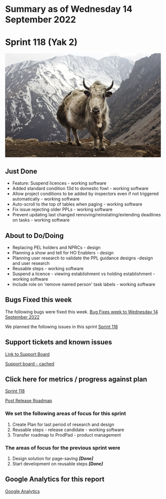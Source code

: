 # Summary as of Wednesday 14 September 2022 

# Sprint 118 (Yak 2)

![This is a yak](graphs/yak2022.jpg)

## Just Done
* Feature: Suspend licences - working software
* Added standard condition 13d to domestic fowl - working software
* Allow project conditions to be added by inspectors even if not triggered automatically - working software
* Auto-scroll to the top of tables when paging - working software
* Fix issue rejecting older PPLs - working software
* Prevent updating last changed removing/reinstating/extending deadlines on tasks - working software

## About to Do/Doing
* Replacing PEL holders and NPRCs - design
* Planning a show and tell for HO Enablers - design
* Planning user research to validate the PPL guidance designs -design and user research
* Reusable steps - working software
* Suspend a licence - viewing establishment vs holding establishment - working software
* Include role on 'remove named person' task labels - working software

## Bugs Fixed this week
The following bugs were fixed this week.
[Bug Fixes week to Wednesday 14 September 2022](graphs/bugs14092022.png)

We planned the following issues in this sprint 
[Sprint 118](graphs/sprint14092022.png)

## Support tickets and known issues
[Link to Support Board](https://collaboration.homeoffice.gov.uk/jira/secure/RapidBoard.jspa?rapidView=1717&selectedIssue=ASSB-253)

[Support board - cached](graphs/supportBoard14092022.png)

## Click here for metrics / progress against plan
[Sprint 118](graphs/progress14092022.png)

[Post Release Roadmap](graphs/roadmap14092022.png)

### We set the following areas of focus for this sprint
1. Create Plan for last period of research and design 
2. Reusable steps - release candidate - working software 
3. Transfer roadmap to ProdPad - product management

### The areas of focus for the previous sprint were
1. Design solution for page-saving ***[Done]***
2. Start development on reusable steps ***[Done]***

## Google Analytics for this report
[Google Analytics](graphs/GA14092022.png)

